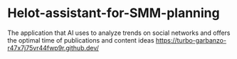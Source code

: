# Helot-assistant-for-SMM-planning
The application that AI uses to analyze trends on social networks and offers the optimal time of publications and content ideas
https://turbo-garbanzo-r47x7j75vr44fwp9r.github.dev/
